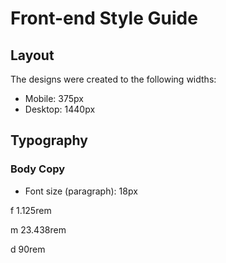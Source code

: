 # Front-end Style Guide

## Layout

The designs were created to the following widths:

- Mobile: 375px
- Desktop: 1440px


## Typography

### Body Copy

- Font size (paragraph): 18px

f 1.125rem


m 23.438rem

d 90rem